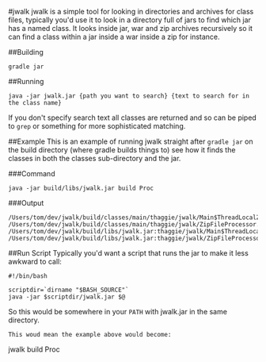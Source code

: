 #jwalk
jwalk is a simple tool for looking in directories and archives for class files, typically you'd use it to look in a directory full of jars to find which jar has a named class. It looks inside jar, war and zip archives recursively so it can find a class within a jar inside a war inside a zip for instance.

##Building
```
gradle jar
```

##Running
```
java -jar jwalk.jar {path you want to search} {text to search for in the class name}
```
If you don't specify search text all classes are returned and so can be piped to `grep` or something for more sophisticated matching.

##Example
This is an example of running jwalk straight after `gradle jar` on the build directory (where gradle builds things to) see how it finds the classes in both the classes sub-directory and the jar.

###Command

```
java -jar build/libs/jwalk.jar build Proc
```

###Output

```
/Users/tom/dev/jwalk/build/classes/main/thaggie/jwalk/Main$ThreadLocalZipFileProcessor.class
/Users/tom/dev/jwalk/build/classes/main/thaggie/jwalk/ZipFileProcessor.class
/Users/tom/dev/jwalk/build/libs/jwalk.jar:thaggie/jwalk/Main$ThreadLocalZipFileProcessor.class
/Users/tom/dev/jwalk/build/libs/jwalk.jar:thaggie/jwalk/ZipFileProcessor.class
```

##Run Script
Typically you'd want a script that runs the jar to make it less awkward to call:
```
#!/bin/bash

scriptdir=`dirname "$BASH_SOURCE"`
java -jar $scriptdir/jwalk.jar $@
```
So this would be somewhere in your `PATH` with jwalk.jar in the same directory. 

```
This woud mean the example above would become:
```
jwalk build Proc
```
